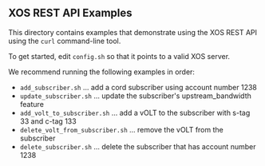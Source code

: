 ## XOS REST API Examples

This directory contains examples that demonstrate using the XOS REST API using the `curl` command-line tool.

To get started, edit `config.sh` so that it points to a valid XOS server.

We recommend running the following examples in order:

 * `add_subscriber.sh` ... add a cord subscriber using account number 1238
 * `update_subscriber.sh` ... update the subscriber's upstream_bandwidth feature
 * `add_volt_to_subscriber.sh` ... add a vOLT to the subscriber with s-tag 33 and c-tag 133
 * `delete_volt_from_subscriber.sh` ... remove the vOLT from the subscriber
 * `delete_subscriber.sh` ... delete the subscriber that has account number 1238
